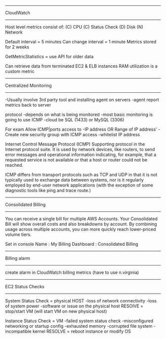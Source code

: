 **********
CloudWatch
**********

Host level metrics consist of:
(C) CPU
(C) Status Check
(D) Disk
(N) Network

Default interval = 5 minutes
Can change interval = 1 minute
Metrics stored for 2 weeks

GetMetricStatistics = use API for older data

Can retrieve data from terminated EC2 & ELB instances
RAM utilization is a custom metric

**********************
Centralized Monitoring
**********************
-Usually involve 3rd party tool and installing agent on servers
-agent report metrics back to server

protocol
-depends on what is being monitored
-most basic monitoring is going to use ICMP
-cloud be SQL (1433) or MySQL (3306)

For exam
Allow ICMP|ports access to
-IP address OR Range of IP address'
-Create new security group with ICMP access
-whitelist IP address

Internet Control Message Protocol (ICMP)
Supporting protocol in the Internet protocol suite. It is used by network devices, like routers, to send error messages and operational information indicating, for example, that a requested service is not available or that a host or router could not be reached.

ICMP differs from transport protocols such as TCP and UDP in that it is not typically used to exchange data between systems, nor is it regularly employed by end-user network applications (with the exception of some diagnostic tools like ping and trace route.)

********************
Consolidated Billing
********************
You can receive a single bill for multiple AWS Accounts. Your Consolidated Bill will show overall costs and also breakdowns by account. By combining usage across multiple accounts, you can more quickly reach lower-priced volume tiers.

Set in console
Name : My Billing Dashboard : Consolidated Billing

*************
Billing alarm
*************
create alarm in CloudWatch
billing metrics (have to use n.virginia)

*****************
EC2 Status Checks
*****************
System Status Check = physical HOST
-loss of network connectivity
-loss of system power
-software or issue on the physical host
RESOlVE = stop/start VM (will start VM on new physical host)

Instance Status Check = VM
-failed system status check
-misconfigured networking or startup config
-exhausted memory
-corrupted file system
-incompatible kernel
RESOLVE = reboot instance or modify OS
